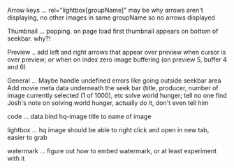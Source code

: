 
Arrow keys ...
    rel="lightbox[groupName]" may be why arrows aren't displaying, no other images in same groupName so no arrows displayed

Thumbnail ...
    popping. on page load first thumbnail appears on bottom of seekbar. why?!

Preview ..
    add left and right arrows that appear over preview when cursor is over preview; or when on index zero
    image buffering (on preview 5, buffer 4 and 6)

General ...
    Maybe handle undefined errors like going outside seekbar area
    Add movie meta data underneath the seek bar (title, producer, number of image currently selected (1 of 1000), etc
    solve world hunger; tell no one
    find Josh's note on solving world hunger, actually do it, don't even tell him

code ...
    data bind hq-image title to name of image


lightbox ...
    hq image should be able to right click and open in new tab, easier to grab

watermark ...
    figure out how to embed watermark, or at least experiment with it

